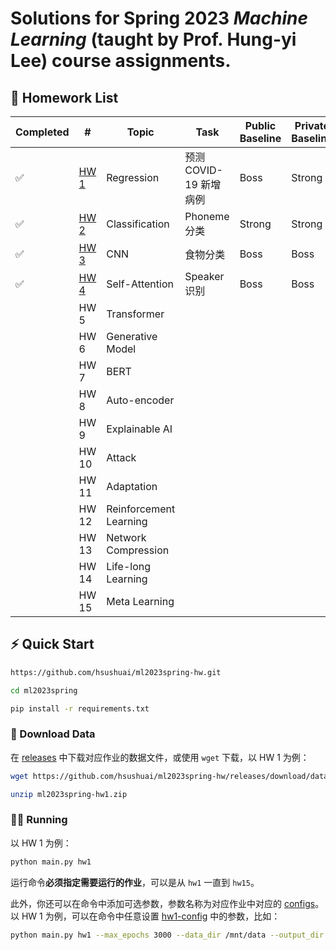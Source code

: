 # Solutions for Spring 2023 *Machine Learning* (taught by Prof. Hung-yi Lee) course assignments.

## 📖 Homework List

| Completed | #                                  | Topic                  | Task                   | Public Baseline | Private Baseline |
| --------- | ---------------------------------- | ---------------------- | ---------------------- | --------------- | ---------------- |
| ✅         | [HW 1](docs/hw1-regression.md)     | Regression             | 预测 COVID-19 新增病例 | Boss            | Strong           |
| ✅         | [HW 2](docs/hw2-classification.md) | Classification         | Phoneme 分类           | Strong          | Strong           |
| ✅         | [HW 3](docs/hw3-cnn.md)            | CNN                    | 食物分类               | Boss            | Boss             |
| ✅         | [HW 4](docs/hw4-self_attention.md) | Self-Attention         | Speaker 识别           | Boss            | Boss             |
|           | HW 5                               | Transformer            |                        |                 |                  |
|           | HW 6                               | Generative Model       |                        |                 |                  |
|           | HW 7                               | BERT                   |                        |                 |                  |
|           | HW 8                               | Auto-encoder           |                        |                 |                  |
|           | HW 9                               | Explainable AI         |                        |                 |                  |
|           | HW 10                              | Attack                 |                        |                 |                  |
|           | HW 11                              | Adaptation             |                        |                 |                  |
|           | HW 12                              | Reinforcement Learning |                        |                 |                  |
|           | HW 13                              | Network Compression    |                        |                 |                  |
|           | HW 14                              | Life-long Learning     |                        |                 |                  |
|           | HW 15                              | Meta Learning          |                        |                 |                  |

## ⚡ Quick Start

```bash
https://github.com/hsushuai/ml2023spring-hw.git

cd ml2023spring

pip install -r requirements.txt
```

### 🔢 Download Data

在 [releases](https://github.com/hsushuai/ml2023spring-hw/releases) 中下载对应作业的数据文件，或使用 `wget` 下载，以 HW 1 为例：

```bash
wget https://github.com/hsushuai/ml2023spring-hw/releases/download/dataset/ml2023spring-hw1.zip

unzip ml2023spring-hw1.zip
```

### 🏃‍♂️ Running

以 HW 1 为例：

```bash
python main.py hw1
```

运行命令**必须指定需要运行的作业**，可以是从 `hw1` 一直到 `hw15`。

此外，你还可以在命令中添加可选参数，参数名称为对应作业中对应的 [configs](configs)。以 HW 1
为例，可以在命令中任意设置 [hw1-config](configs/hw1-config.yaml)
中的参数，比如：

```bash
python main.py hw1 --max_epochs 3000 --data_dir /mnt/data --output_dir /mnt/output
```

